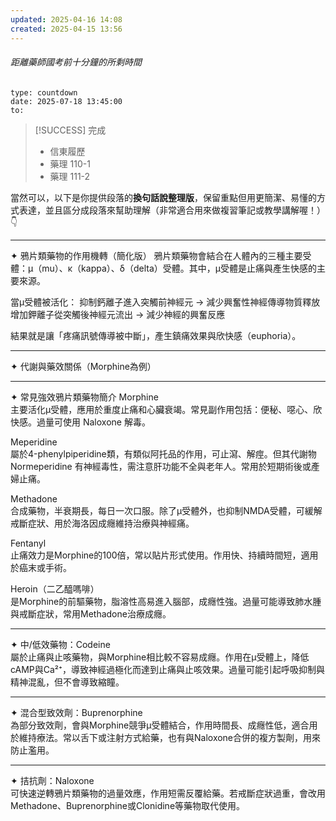 ```yaml
---
updated: 2025-04-16 14:08
created: 2025-04-15 13:56
---
```

###### 距離藥師國考前十分鐘的所剩時間
```widgets
type: countdown
date: 2025-07-18 13:45:00
to:
```


> [!SUCCESS] 完成
>- 信東履歷
>- 藥理 110-1
>- 藥理 111-2

當然可以，以下是你提供段落的**換句話說整理版**，保留重點但用更簡潔、易懂的方式表達，並且區分成段落來幫助理解（非常適合用來做複習筆記或教學講解喔！）👇

---

✦ 鴉片類藥物的作用機轉（簡化版）
鴉片類藥物會結合在人體內的三種主要受體：μ（mu）、κ（kappa）、δ（delta）受體。其中，μ受體是止痛與產生快感的主要來源。

當μ受體被活化：
抑制鈣離子進入突觸前神經元 → 減少興奮性神經傳導物質釋放  
增加鉀離子從突觸後神經元流出 → 減少神經的興奮反應  

結果就是讓「疼痛訊號傳導被中斷」，產生鎮痛效果與欣快感（euphoria）。

---

✦ 代謝與藥效關係（Morphine為例）


---

✦ 常見強效鴉片類藥物簡介
Morphine  
   主要活化μ受體，應用於重度止痛和心臟衰竭。常見副作用包括：便秘、噁心、欣快感。過量可使用 Naloxone 解毒。

Meperidine  
   屬於4-phenylpiperidine類，有類似阿托品的作用，可止瀉、解痙。但其代謝物 Normeperidine 有神經毒性，需注意肝功能不全與老年人。常用於短期術後或產婦止痛。

Methadone  
   合成藥物，半衰期長，每日一次口服。除了μ受體外，也抑制NMDA受體，可緩解戒斷症狀、用於海洛因成癮維持治療與神經痛。

Fentanyl  
   止痛效力是Morphine的100倍，常以貼片形式使用。作用快、持續時間短，適用於癌末或手術。

Heroin（二乙醯嗎啡）  
   是Morphine的前驅藥物，脂溶性高易進入腦部，成癮性強。過量可能導致肺水腫與戒斷症狀，常用Methadone治療成癮。

---

✦ 中/低效藥物：Codeine  
屬於止痛與止咳藥物，與Morphine相比較不容易成癮。作用在μ受體上，降低cAMP與Ca²⁺，導致神經過極化而達到止痛與止咳效果。過量可能引起呼吸抑制與精神混亂，但不會導致縮瞳。

---

✦ 混合型致效劑：Buprenorphine  
為部分致效劑，會與Morphine競爭μ受體結合，作用時間長、成癮性低，適合用於維持療法。常以舌下或注射方式給藥，也有與Naloxone合併的複方製劑，用來防止濫用。

---

✦ 拮抗劑：Naloxone  
可快速逆轉鴉片類藥物的過量效應，作用短需反覆給藥。若戒斷症狀過重，會改用Methadone、Buprenorphine或Clonidine等藥物取代使用。